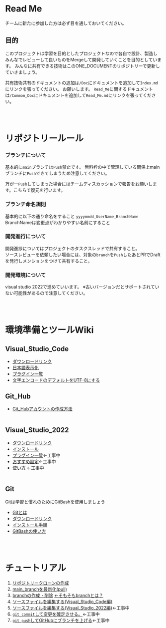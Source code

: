 <link href=".\css\StyleSheet.css" rel="stylesheet"/>

# Read Me

チームに新たに参加した方は必ず目を通しておいてください。

## 目的
このプロジェクトは学習を目的としたプロジェクトなので各自で設計、製造し
みんなでレビューして良いものをMergeして開発していくことを目的としています。
みんなに共有できる技術はこのONE_DOCUMENTのリポジトリーで更新していきましょう。
<br>

共有技術共有のドキュメントの追加は`/Doc`にドキュメントを追加して`Index.md`にリンクを張ってください。
お願いします。
`Read_Me`に関するドキュメントは`/Common_Doc`にドキュメントを追加して`Read_Me.md`にリンクを張ってください。



<br><br>

# リポジトリールール

### ブランチについて
基本的に`main`ブランチは`Push`禁止です。
無料枠の中で管理している関係上mainブランチに`Push`できてしまうため注意してください。

万が一`Push`してしまった場合にはチームディスカッションで報告をお願いします。こちらで復元を行います。

### ブランチ命名規則
基本的に以下の通り命名をすること
`yyyymmdd_UserName_BranchName`
BranchNameは変更点がわかりやすい名前にすること

### 開発進行について
開発進捗についてはプロジェクトのタスクスレッドで共有すること。<br>
ソースレビューを依頼したい場合には、対象の`branch`を`Push`したあとPRでDraftを発行しメンションをつけて共有すること。

### 開発環境について
visual studio 2022で進めていいます。
※古いバージョンだとサポートされていない可能性があるので注意してください。

<br><br>

# 環境準備とツールWiki


## Visual_Studio_Code

- [ダウンロードリンク](https://azure.microsoft.com/ja-jp/products/visual-studio-code/)
- [日本語表示化](https://digitor.jp/textbook/vscode-japanese/)
- [プラグイン一覧](./Common_Doc/Recommend_Plugin_Fro_Visual_Studio_Code.md)
- [文字エンコードのデフォルトをUTF-8にする](https://www.javadrive.jp/vscode/setting/index4.html)
  
## Git_Hub
- [Git_Hubアカウントの作成方法](https://jiyuta.com/github-account/)
<br><br>

## Visual_Studio_2022
- [ダウンロードリンク](https://visualstudio.microsoft.com/ja/vs/whatsnew/)
- [インストール](./Common_Doc/HIow_To_Intall_Visual_Studio.md)
- [プラグイン一覧]()←工事中
- [おすすめ設定]()←工事中
- [使い方]() ←工事中
<br><br>

## Git
 Gitは学習と慣れのためにGitBashを使用しましょう
- [Gitとは](https://wa3.i-3-i.info/word12778.html)
- [ダウンロードリンク](https://gitforwindows.org/)
- [インストール手順](https://qiita.com/suke_masa/items/404f06309bb32ca6c9c5)
- [GitBashの使い方](https://www.granfairs.com/blog/staff/gitbash-setting-shortcut)

<br><br>

# チュートリアル
1. [リポジトリークローンの作成](./Common_Doc/How_To_Clone_Repojitories.md)
2. [main_branchを最新化(pull)](./Common_Doc/How_To_Pull.md)
3. [branchの作成・削除](./Common_Doc/How_to_make_branch.md) [←そもそもbranchとは？](https://backlog.com/ja/git-tutorial/stepup/01/)
4. [ソースファイルを編集する(Visual_Studio_Code編)](./Common_Doc/How_To_Edit_File_Visual_Studio_Code.md)
5. [ソースファイルを編集する(Visual_Studio_2022編)]()←工事中
6. [`git commit`して変更を確定させる。]()←工事中
7. [`git push`してGitHubにブランチを上げる]()←工事中

